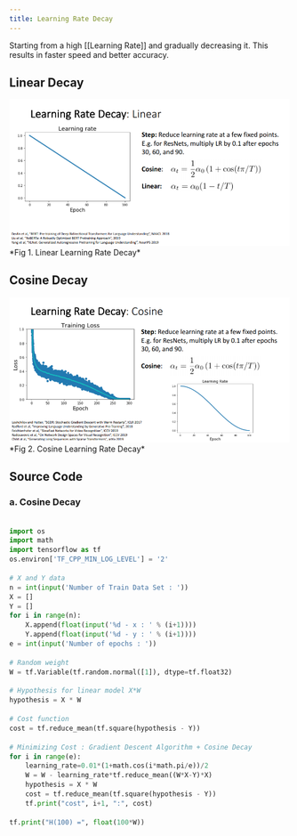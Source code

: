```yaml
---
title: Learning Rate Decay
---
```


Starting from a high [[Learning Rate]] and gradually decreasing it. This results in faster speed and better accuracy.

## Linear Decay
<img src="assets/Pasted image 20230213224442.png">
*Fig 1. Linear Learning Rate Decay*

## Cosine Decay
<img src="assets/Pasted image 20230213224508.png">
*Fig 2. Cosine Learning Rate Decay*

## Source Code
### a. Cosine Decay
```python

import os
import math
import tensorflow as tf
os.environ['TF_CPP_MIN_LOG_LEVEL'] = '2'

# X and Y data
n = int(input('Number of Train Data Set : '))
X = []
Y = []
for i in range(n):
    X.append(float(input('%d - x : ' % (i+1))))
    Y.append(float(input('%d - y : ' % (i+1))))
e = int(input('Number of epochs : '))

# Random weight
W = tf.Variable(tf.random.normal([1]), dtype=tf.float32)

# Hypothesis for linear model X*W
hypothesis = X * W

# Cost function
cost = tf.reduce_mean(tf.square(hypothesis - Y))

# Minimizing Cost : Gradient Descent Algorithm + Cosine Decay
for i in range(e):
    learning_rate=0.01*(1+math.cos(i*math.pi/e))/2
    W = W - learning_rate*tf.reduce_mean((W*X-Y)*X)
    hypothesis = X * W
    cost = tf.reduce_mean(tf.square(hypothesis - Y))
    tf.print("cost", i+1, ":", cost)

tf.print("H(100) =", float(100*W))
```
